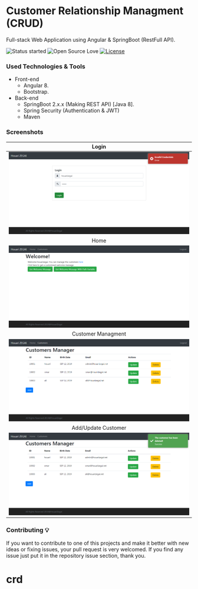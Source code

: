 # Customer Relationship Managment (CRUD)
Full-stack Web Application using Angular &amp; SpringBoot (RestFull API).

![Status started](https://img.shields.io/badge/Status-Started-blue.svg)
![Open Source Love](https://badges.frapsoft.com/os/v1/open-source.svg?v=102)
[![License](https://img.shields.io/badge/License-Apache%202.0-blue.svg)](LICENSE)

### Used Technologies & Tools
* Front-end
  * Angular 8.
  * Bootstrap.
* Back-end
  * SpringBoot 2.x.x (Making REST API) [Java 8].
  * Spring Security (Authentication & JWT)
  * Maven

### Screenshots
Login           |
:---------------------:|
![screenshoot](screenshots/login.PNG)|
Home           |
![screenshoot](screenshots/home.PNG)|
Customer Managment           |
![screenshoot](screenshots/crud_managment.PNG)|
Add/Update Customer           |
![screenshoot](screenshots/save_customer.PNG)|

### Contributing 💡
If you want to contribute to one of this projects and make it better with new ideas or fixing issues, your pull request is very welcomed.
If you find any issue just put it in the repository issue section, thank you.
# crd

